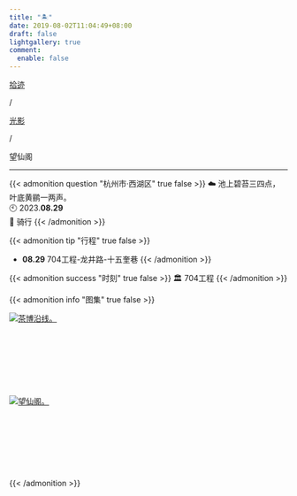 ```yaml
---
title: "🏝️"
date: 2019-08-02T11:04:49+08:00
draft: false
lightgallery: true
comment:
  enable: false
---
```


<div class="nav-tab">
  <a href="../../../cages"><p class="not">拾迹</p></a><p class="not">/</p>
  <a href="../"><p class="not">光影</p></a>
  <p class="now">/</p><p class="now">望仙阁</p>
</div>

---

{{< admonition question "杭州市·西湖区" true false >}}
☁️ 池上碧苔三四点，叶底黄鹂一两声。<br>
🕙 2023.**08.29**<br>
📝 骑行
{{< /admonition >}}

{{< admonition tip "行程" true false >}}
- **08.29** 704工程-龙井路-十五奎巷
{{< /admonition >}}

{{< admonition success "时刻" true false >}}
🏛️ 704工程
{{< /admonition >}}

{{< admonition info "图集" true false >}}
<div class="group-picture">
  <div class="group-picture-cover">
    <a class="lightgallery" href="https://pic.imgdb.cn/item/654e1da1c458853aef4ae3ca.jpg" title="茶博沿线。" data-thumbnail="https://pic.imgdb.cn/item/654e1da1c458853aef4ae3ca.jpg">
    <img loading="lazy" src="https://pic.imgdb.cn/item/654e1da1c458853aef4ae3ca.jpg" sizes="auto" alt="茶博沿线。"></a>
  </div>
  <div class="group-picture-cover">
    <a class="lightgallery" href="https://pic.imgdb.cn/item/654e1da1c458853aef4ae30a.jpg" title="望仙阁。" data-thumbnail="https://pic.imgdb.cn/item/654e1da1c458853aef4ae30a.jpg">
    <img loading="lazy" src="https://pic.imgdb.cn/item/654e1da1c458853aef4ae30a.jpg" sizes="auto" alt="望仙阁。"></a>
  </div>
</div>
{{< /admonition >}}